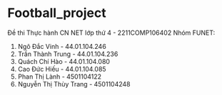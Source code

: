 # Football_project
Đề thi Thực hành CN NET lớp thứ 4 - 2211COMP106402
Nhóm FUNET:
  1. Ngô Đắc Vinh - 44.01.104.246
  2. Trần Thành Trung - 44.01.104.236
  3. Quách Chí Hào - 44.01.104.080
  4. Cao Đức Hiếu - 44.01.104.085
  5. Phan Thị Lành - 4501104122
  6. Nguyễn Thị Thùy Trang - 4501104248
